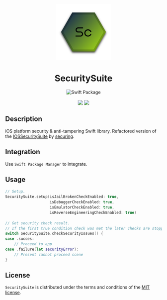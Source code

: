<p align="center">
    <img src="Images/logo.svg" width="180" height="180"/>
</p>

<h1 align="center">SecuritySuite</h1>

<p align="center">
<img src="https://img.shields.io/badge/SPM-Swift%20Package-FA7343?logo=Swift&style=for-the-badge&logoColor=white" alt="Swift Package">
<br>
<br>
    <img src="https://img.shields.io/badge/Platform-iOS-blue.svg" /></a>
    <a href="https://github.com/epitonium/SecuritySuite/blob/main/LICENSE" alt="License">
        <img src="https://img.shields.io/cocoapods/l/SVProgressHUD.svg?style=flat"></a>    
</p>

## Description

iOS platform security & anti-tampering Swift library. Refactored version of the [IOSSecuritySuite](https://github.com/securing/IOSSecuritySuite) by [securing](https://github.com/securing).

## Integration

Use `Swift Package Manager` to integrate.

## Usage

```swift
// Setup.
SecuritySuite.setup(isJailBrokenCheckEnabled: true,
                    isDebuggerCheckEnabled: true,
                    isEmulatorCheckEnabled: true,
                    isReverseEngineeringCheckEnabled: true)

// Get security check result.
// If the first true condition check was met the later checks are stopped.
switch SecuritySuite.checkSecurityIssues() {
case .succes:
    // Proceed to app
case .failure(let securityError):
    // Present cannot proceed scene
}
```

## License

`SecuritySuite` is distributed under the terms and conditions of the [MIT license](https://github.com/epitonium/SecuritySuite/blob/main/LICENSE).